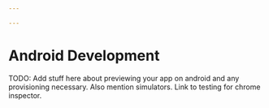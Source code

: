 ```yaml
---

---
```


# Android Development

TODO: Add stuff here about previewing your app on android and any provisioning necessary. Also mention simulators. Link to testing for chrome inspector.